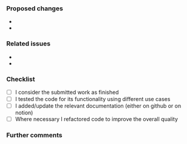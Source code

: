 <!--
Thank you very much for your pull request to the OpenCTI project! We as a community driven project depend on support and contributions like this!

Thus already a BIG THANK YOU upfront to you for choosing to help with your PR.
-->

### Proposed changes

*
*

### Related issues

*
*

### Checklist

<!--
Please submit the source code in a way, where you could honestly say `This code is finished`.
If you feel that there are possibilities for improving the code quality, please do so.
By doing this, you are actively helping us to improve the quality of the entire OpenCTI project.
-->

- [ ] I consider the submitted work as finished
- [ ] I tested the code for its functionality using different use cases
- [ ] I added/update the relevant documentation (either on github or on notion)
- [ ] Where necessary I refactored code to improve the overall quality

<!-- For completed items, change [ ] to [x]. -->

### Further comments

<!-- If this is a relatively large or complex change, kick off the discussion by explaining why you chose the solution you did and what alternatives you considered, etc... -->
